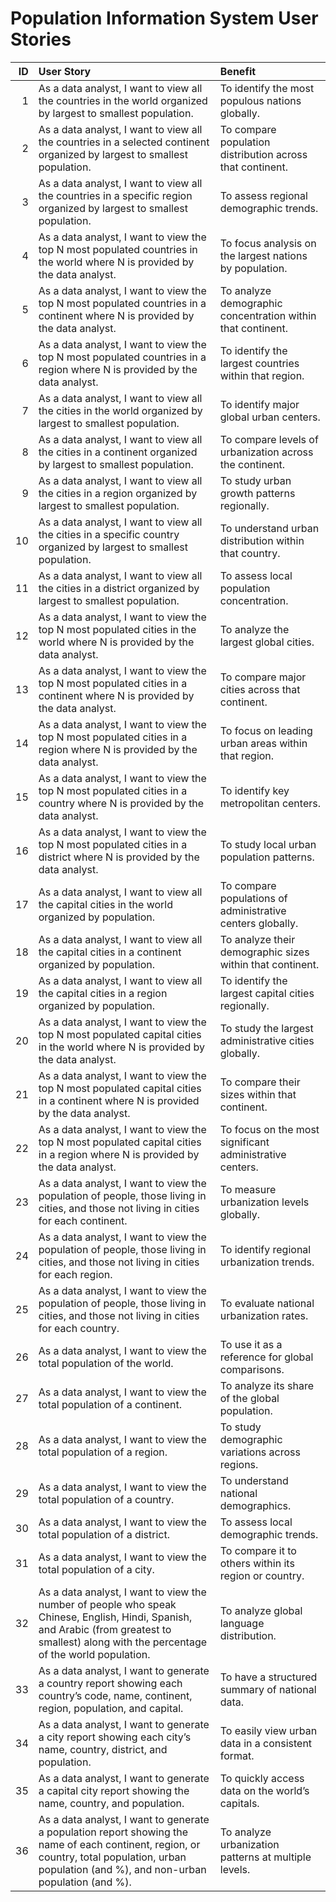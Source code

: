 # Population Information System User Stories

|   ID | User Story                                                                                                                                                                                      | Benefit                                                     |
|-----:|:------------------------------------------------------------------------------------------------------------------------------------------------------------------------------------------------|:------------------------------------------------------------|
|    1 | As a data analyst, I want to view all the countries in the world organized by largest to smallest population.                                                                                   | To identify the most populous nations globally.             |
|    2 | As a data analyst, I want to view all the countries in a selected continent organized by largest to smallest population.                                                                        | To compare population distribution across that continent.   |
|    3 | As a data analyst, I want to view all the countries in a specific region organized by largest to smallest population.                                                                           | To assess regional demographic trends.                      |
|    4 | As a data analyst, I want to view the top N most populated countries in the world where N is provided by the data analyst.                                                                      | To focus analysis on the largest nations by population.     |
|    5 | As a data analyst, I want to view the top N most populated countries in a continent where N is provided by the data analyst.                                                                    | To analyze demographic concentration within that continent. |
|    6 | As a data analyst, I want to view the top N most populated countries in a region where N is provided by the data analyst.                                                                       | To identify the largest countries within that region.       |
|    7 | As a data analyst, I want to view all the cities in the world organized by largest to smallest population.                                                                                      | To identify major global urban centers.                     |
|    8 | As a data analyst, I want to view all the cities in a continent organized by largest to smallest population.                                                                                    | To compare levels of urbanization across the continent.     |
|    9 | As a data analyst, I want to view all the cities in a region organized by largest to smallest population.                                                                                       | To study urban growth patterns regionally.                  |
|   10 | As a data analyst, I want to view all the cities in a specific country organized by largest to smallest population.                                                                             | To understand urban distribution within that country.       |
|   11 | As a data analyst, I want to view all the cities in a district organized by largest to smallest population.                                                                                     | To assess local population concentration.                   |
|   12 | As a data analyst, I want to view the top N most populated cities in the world where N is provided by the data analyst.                                                                         | To analyze the largest global cities.                       |
|   13 | As a data analyst, I want to view the top N most populated cities in a continent where N is provided by the data analyst.                                                                       | To compare major cities across that continent.              |
|   14 | As a data analyst, I want to view the top N most populated cities in a region where N is provided by the data analyst.                                                                          | To focus on leading urban areas within that region.         |
|   15 | As a data analyst, I want to view the top N most populated cities in a country where N is provided by the data analyst.                                                                         | To identify key metropolitan centers.                       |
|   16 | As a data analyst, I want to view the top N most populated cities in a district where N is provided by the data analyst.                                                                        | To study local urban population patterns.                   |
|   17 | As a data analyst, I want to view all the capital cities in the world organized by population.                                                                                                  | To compare populations of administrative centers globally.  |
|   18 | As a data analyst, I want to view all the capital cities in a continent organized by population.                                                                                                | To analyze their demographic sizes within that continent.   |
|   19 | As a data analyst, I want to view all the capital cities in a region organized by population.                                                                                                   | To identify the largest capital cities regionally.          |
|   20 | As a data analyst, I want to view the top N most populated capital cities in the world where N is provided by the data analyst.                                                                 | To study the largest administrative cities globally.        |
|   21 | As a data analyst, I want to view the top N most populated capital cities in a continent where N is provided by the data analyst.                                                               | To compare their sizes within that continent.               |
|   22 | As a data analyst, I want to view the top N most populated capital cities in a region where N is provided by the data analyst.                                                                  | To focus on the most significant administrative centers.    |
|   23 | As a data analyst, I want to view the population of people, those living in cities, and those not living in cities for each continent.                                                          | To measure urbanization levels globally.                    |
|   24 | As a data analyst, I want to view the population of people, those living in cities, and those not living in cities for each region.                                                             | To identify regional urbanization trends.                   |
|   25 | As a data analyst, I want to view the population of people, those living in cities, and those not living in cities for each country.                                                            | To evaluate national urbanization rates.                    |
|   26 | As a data analyst, I want to view the total population of the world.                                                                                                                            | To use it as a reference for global comparisons.            |
|   27 | As a data analyst, I want to view the total population of a continent.                                                                                                                          | To analyze its share of the global population.              |
|   28 | As a data analyst, I want to view the total population of a region.                                                                                                                             | To study demographic variations across regions.             |
|   29 | As a data analyst, I want to view the total population of a country.                                                                                                                            | To understand national demographics.                        |
|   30 | As a data analyst, I want to view the total population of a district.                                                                                                                           | To assess local demographic trends.                         |
|   31 | As a data analyst, I want to view the total population of a city.                                                                                                                               | To compare it to others within its region or country.       |
|   32 | As a data analyst, I want to view the number of people who speak Chinese, English, Hindi, Spanish, and Arabic (from greatest to smallest) along with the percentage of the world population.    | To analyze global language distribution.                    |
|   33 | As a data analyst, I want to generate a country report showing each country’s code, name, continent, region, population, and capital.                                                           | To have a structured summary of national data.              |
|   34 | As a data analyst, I want to generate a city report showing each city’s name, country, district, and population.                                                                                | To easily view urban data in a consistent format.           |
|   35 | As a data analyst, I want to generate a capital city report showing the name, country, and population.                                                                                          | To quickly access data on the world’s capitals.             |
|   36 | As a data analyst, I want to generate a population report showing the name of each continent, region, or country, total population, urban population (and %), and non-urban population (and %). | To analyze urbanization patterns at multiple levels.        |